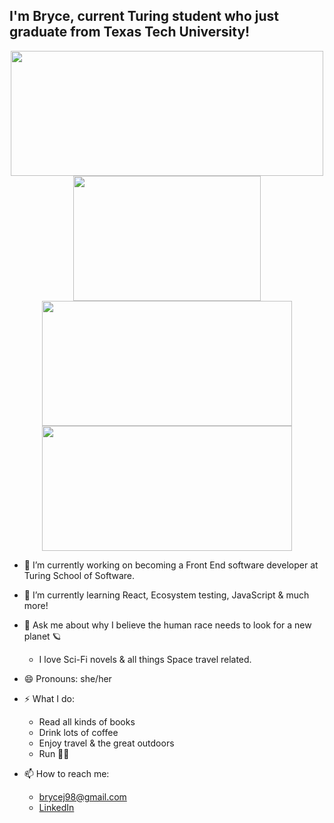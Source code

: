 
## I'm Bryce, current Turing student who just graduate from Texas Tech University!

<div align="center">
  <a href="https://github.com/brycemara/github-readme-stats">
    <img align="center" src="https://github-readme-stats.vercel.app/api?username=brycemara&show_icons=true&theme=tokyonight" height="200" width="500"/>
  </a>
  <a href="https://github.com/brycemara/github-readme-stats">
    <img align="center" src="https://github-readme-stats.vercel.app/api/top-langs/?username=brycemara&theme=tokyonight" height="200" width="300"/>
  </a>
  <a href="https://github.com/brycemara/overlook">
    <img align="center" src="https://github-readme-stats.vercel.app/api/pin/?username=brycemara&repo=overlook&theme=tokyonight" height="200" width="400"/>
  </a>
  <a href="https://github.com/brycemara/whats-cookin">
    <img align="center" src="https://github-readme-stats.vercel.app/api/pin/?username=brycemara&repo=whats-cookin&theme=tokyonight" height="200" width="400"/>
  </a>
</div>


- 🔭  I’m currently working on becoming a Front End software developer at Turing School of Software.

- 🌱  I’m currently learning React, Ecosystem testing, JavaScript & much more!

- 💬  Ask me about why I believe the human race needs to look for a new planet 🪐
    - I love Sci-Fi novels & all things Space travel related.

- 😄  Pronouns: she/her

- ⚡ What I do:
    - Read all kinds of books
    - Drink lots of coffee
    - Enjoy travel & the great outdoors
    - Run 🏃‍♀️
    
- 📫  How to reach me: 
    - brycej98@gmail.com 
    - [LinkedIn](https://www.linkedin.com/in/bryce-jarrett/)
